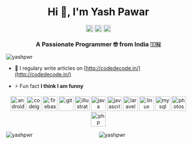 <h1 align="center">Hi 👋, I'm Yash Pawar</h1>
<p align="center">
<a href="https://twitter.com/yashpwr" target="blank"><img align="center" src="https://cdn.jsdelivr.net/npm/simple-icons@3.0.1/icons/twitter.svg" alt="yashpwr" height="20" width="20" /></a>
<a href="https://fb.com/yashpwrr" target="blank"><img align="center" src="https://cdn.jsdelivr.net/npm/simple-icons@3.0.1/icons/facebook.svg" alt="yashpwrr" height="20" width="20" /></a>
<a href="https://instagram.com/yashpwr" target="blank"><img align="center" src="https://cdn.jsdelivr.net/npm/simple-icons@3.0.1/icons/instagram.svg" alt="yashpwr" height="20" width="20" /></a>
</p>

<h3 align="center">A Passionate Programmer 🤓 from India 🇮🇳</h3>
<p align="left"> <img src="https://komarev.com/ghpvc/?username=yashpwr" alt="yashpwr"/> </p>

- 📝 I regulary write articles on [http://codedecode.in/](http://codedecode.in/)

- ⚡ Fun fact **I think I am funny**

<p align="center">
	<img src="https://devicons.github.io/devicon/devicon.git/icons/android/android-original-wordmark.svg" alt="android" width="40" height="40"/>
	<img src="https://cdn.worldvectorlogo.com/logos/codeigniter.svg" alt="codeigniter" width="40" height="40"/>
	<img src="https://www.vectorlogo.zone/logos/firebase/firebase-icon.svg" alt="firebase" width="40" height="40"/>
	<img src="https://www.vectorlogo.zone/logos/git-scm/git-scm-icon.svg" alt="git" width="40" height="40"/>
	<img src="https://www.vectorlogo.zone/logos/adobe_illustrator/adobe_illustrator-icon.svg" alt="illustrator" width="40" height="40"/>
	<img src="https://devicons.github.io/devicon/devicon.git/icons/java/java-original-wordmark.svg" alt="java" width="40" height="40"/>
	<img src="https://devicons.github.io/devicon/devicon.git/icons/javascript/javascript-original.svg" alt="javascript" width="40" height="40"/>
	<img src="https://devicons.github.io/devicon/devicon.git/icons/laravel/laravel-plain-wordmark.svg" alt="laravel" width="40" height="40"/>
	<img src="https://devicons.github.io/devicon/devicon.git/icons/linux/linux-original.svg" alt="linux" width="40" height="40"/>
	<img src="https://devicons.github.io/devicon/devicon.git/icons/mysql/mysql-original-wordmark.svg" alt="mysql" width="40" height="40"/>
	<img src="https://devicons.github.io/devicon/devicon.git/icons/photoshop/photoshop-plain.svg" alt="photoshop" width="40" height="40"/>
	<img src="https://devicons.github.io/devicon/devicon.git/icons/php/php-original.svg" alt="php" width="40" height="40"/>
</p>
<p align="center"> 
	<img align="left" src="https://github-readme-stats.vercel.app/api/top-langs/?username=yashpwr&layout=compact" alt="yashpwr" />
	<img src="https://github-readme-stats.vercel.app/api?username=yashpwr&show_icons=true" alt="yashpwr" /> 
</p>

